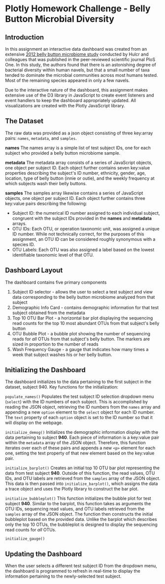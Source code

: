 # Plotly Homework Challenge - Belly Button Microbial Diversity

## Introduction
In this assignment an interactive data dashboard was created from an extensive [2012 belly button microbiome study](https://journals.plos.org/plosone/article?id=10.1371/journal.pone.0047712) conducted by Hulcr and colleagues that was published in the peer-reviewed scientific journal PloS One. In this study, the authors found that there is an astonishing degree of bacterial diversity within human navels, but that a small number of taxa tended to dominate the microbial communities across most humans tested. Most of the remaining species appeared in only a few navels.

Due to the interactive nature of the dashboard, this assignment makes extensive use of the D3 library in JavaScript to create event listeners and event handlers to keep the dashboard appropriately updated. All visualizations are created with the Plotly JavaScript library.

## The Dataset
The raw data was provided as a json object consisting of three key:array pairs: `names`, `metadata`, and `samples`.

**names**
The names array is a simple list of test subject IDs, one for each subject who provided a belly button microbiome sample. 

**metadata**
The metadata array consists of a series of JavaScript objects, one object per subject ID. Each object further contains seven key:value properties describing the subject's ID number, ethnicity, gender, age, location, type of belly button (innie or outie), and the weekly frequency at which subjects wash their belly buttons.

**samples**
The samples array likewise contains a series of JavaScript objects, one object per subject ID. Each object further contains three key:value pairs describing the following:
- Subject ID: the numerical ID number assigned to each individual subject, congruent with the subject IDs provided in the **names** and **metadata** arrays.
- OTU IDs: Each OTU, or operation taxonomic unit, was assigned a unique ID number. While not technically correct, for the purposes of this assignment, an OTU ID can be considered roughly synonymous with a species ID.
- OTU Labels: Each OTU was also assigned a label based on the lowest identifiable taxonomic level of that OTU.

## Dashboard Layout
The dashboard contains five primary components
1. Subject ID selector - allows the user to select a test subject and view data corresponding to the belly button microbiome analyzed from that subject
2. Demographic Info Card - contains demographic information for that test subject obtained from the metadata
3. Top 10 OTU Bar Plot - a horizontal bar plot displaying the sequencing read counts for the top 10 most abundant OTUs from that subject's belly button
4. OTU Bubble Plot - a bubble plot showing the number of sequencing reads for *all* OTUs from that subject's belly button. The markers are sized in proportion to the number of reads
5. Wash Frequency Gauge - a gauge that indicates how many times a week that subject washes his or her belly button.

## Initializing the Dashboard
The dashboard initializes to the data pertaining to the first subject in the dataset, subject 940. Key functions for the initialization:

`populate_names()` 
Populates the test subject ID selection dropdown menu (`select`) with the ID numbers of each subject. This is accomplished by reading the JSON object, retrieving the ID numbers from the `names` array and appending a new `option` element to the `select` object for each ID number. The `text` property of each `option` object is set to the ID number so that it will display on the webpage.

`initialize_demog()`
Initializes the demographic information display with the data pertaining to subject **940**. Each piece of information is a key:value pair within the `metadata` array of the JSON object. Therefore, this function iterates over each of these pairs and appends a new `<p>` element for each one, setting the text property of that new element based on the key:value pair. 


`initialize_barplot()` 
Creates an initial top 10 OTU bar plot representing the data from test subject **940**. Outside of this function, the read values, OTU IDs, and OTU labels are retrieved from the `samples` array of the JSON object. This data is then passed into `initialize_barplot()`, which assigns the data a trace object and uses the Plotly library to construct the bar plot.

`initialize_bubbleplot()`
This function initializes the bubble plot for test subject **940**. Similar to the barplot, this function takes as arguments the OTU IDs, sequencing read values, and OTU labels retrieved from the `samples` array of the JSON object. The function then constructs the initial bubbleplot based on the provided data. Unlike the barplot which describes only the top 10 OTUs, the bubbleplot is designed to display the sequencing read counts for *all* OTUs. 

`initialize_gauge()`

## Updating the Dashboard
When the user selects a different test subject ID from the dropdown menu, the dashboard is programmed to refresh in real-time to display the information pertaining to the newly-selected test subject.